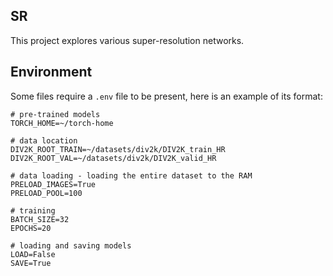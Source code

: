 ## SR
This project explores various super-resolution networks.

## Environment
Some files require a `.env` file to be present, here is an example of its format:
```
# pre-trained models
TORCH_HOME=~/torch-home

# data location
DIV2K_ROOT_TRAIN=~/datasets/div2k/DIV2K_train_HR
DIV2K_ROOT_VAL=~/datasets/div2k/DIV2K_valid_HR

# data loading - loading the entire dataset to the RAM
PRELOAD_IMAGES=True
PRELOAD_POOL=100

# training
BATCH_SIZE=32
EPOCHS=20

# loading and saving models
LOAD=False
SAVE=True
```
